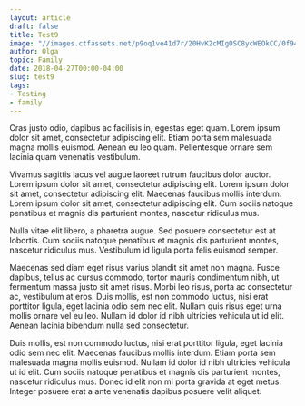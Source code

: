 ```yaml
---
layout: article
draft: false
title: Test9
image: "//images.ctfassets.net/p9oq1ve41d7r/20HvK2cMIgOSC8ycWEOkCC/0f94cbc4c3d5390fcda5b30d6b6db399/1452713168-568ccb3b67dc82253d9f82c6most-beautiful-cities-vailparaso-cr-getty_1_.jpg"
author: Olga
topic: Family
date: 2018-04-27T00:00-04:00
slug: test9
tags:
- Testing
- family
---
```


<p>Cras justo odio, dapibus ac facilisis in, egestas eget quam. Lorem ipsum dolor sit amet, consectetur adipiscing elit. Etiam porta sem malesuada magna mollis euismod. Aenean eu leo quam. Pellentesque ornare sem lacinia quam venenatis vestibulum.</p>

<p>Vivamus sagittis lacus vel augue laoreet rutrum faucibus dolor auctor. Lorem ipsum dolor sit amet, consectetur adipiscing elit. Lorem ipsum dolor sit amet, consectetur adipiscing elit. Maecenas faucibus mollis interdum. Lorem ipsum dolor sit amet, consectetur adipiscing elit. Cum sociis natoque penatibus et magnis dis parturient montes, nascetur ridiculus mus.</p>

<p>Nulla vitae elit libero, a pharetra augue. Sed posuere consectetur est at lobortis. Cum sociis natoque penatibus et magnis dis parturient montes, nascetur ridiculus mus. Vestibulum id ligula porta felis euismod semper.</p>

<p>Maecenas sed diam eget risus varius blandit sit amet non magna. Fusce dapibus, tellus ac cursus commodo, tortor mauris condimentum nibh, ut fermentum massa justo sit amet risus. Morbi leo risus, porta ac consectetur ac, vestibulum at eros. Duis mollis, est non commodo luctus, nisi erat porttitor ligula, eget lacinia odio sem nec elit. Nullam quis risus eget urna mollis ornare vel eu leo. Nullam id dolor id nibh ultricies vehicula ut id elit. Aenean lacinia bibendum nulla sed consectetur.</p>

<p>Duis mollis, est non commodo luctus, nisi erat porttitor ligula, eget lacinia odio sem nec elit. Maecenas faucibus mollis interdum. Etiam porta sem malesuada magna mollis euismod. Nullam id dolor id nibh ultricies vehicula ut id elit. Cum sociis natoque penatibus et magnis dis parturient montes, nascetur ridiculus mus. Donec id elit non mi porta gravida at eget metus. Integer posuere erat a ante venenatis dapibus posuere velit aliquet.</p>
